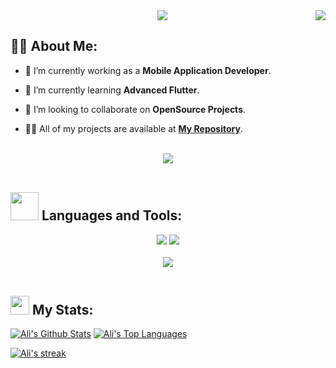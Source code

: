 <img align="right" src="https://visitor-badge.laobi.icu/badge?page_id=AliGad17611.AliGad17611" />

<div align="center">
    <img src="https://readme-typing-svg.herokuapp.com/?font=Righteous&size=35&center=true&vCenter=true&width=500&height=70&duration=4000&lines=Hi+There!+👋;+I'm+Ali+Gad+😎;" />
</div>

## 🙋‍♂️ About Me:

- 🔭 I’m currently working as a **Mobile Application Developer**.

- 🌱 I’m currently learning **Advanced Flutter**.

- 👯 I’m looking to collaborate on **OpenSource Projects**.

- 👨‍💻 All of my projects are available at **[My Repository](https://github.com/AliGad17611?tab=repositories)**.

<br>
<div align="center">
    <img src="https://user-images.githubusercontent.com/73097560/115834477-dbab4500-a447-11eb-908a-139a6edaec5c.gif" />
</div>
<br>

## <img src="https://media.giphy.com/media/iDaCeaKrHhUI1I8e2b/giphy.gif" width="45px"> Languages and Tools:
<div align="center">
    <img src="https://skillicons.dev/icons?i=java,flutter,dart,firebase,supabase,c" />
    <img src="https://skillicons.dev/icons?i=github,androidstudio,vscode,figma,postman" /><br>
</div>

<br>
<div align="center">
    <img src="https://user-images.githubusercontent.com/73097560/115834477-dbab4500-a447-11eb-908a-139a6edaec5c.gif" />
</div>
<br>

## <img src="https://media.giphy.com/media/iY8CRBdQXODJSCERIr/giphy.gif" width="30px"> My Stats:

<a href="https://github.com/AliGad17611/github-readme-stats"><img alt="Ali's Github Stats" src="https://github-readme-stats.vercel.app/api?username=AliGad17611&show_icons=true&count_private=true&theme=react&hide_border=true&bg_color=0D1117" /></a>
<a href="https://github.com/AliGad17611/github-readme-stats"><img alt="Ali's Top Languages" src="https://github-readme-stats.vercel.app/api/top-langs/?username=AliGad17611&langs_count=8&count_private=true&layout=compact&theme=react&hide_border=true&bg_color=0D1117" /></a>
<p align="start">
    <a href="https://github.com/AliGad17611/github-readme-streak-stats">
        <img title="🔥 Get streak stats for your profile at git.io/streak-stats" alt="Ali's streak" src="https://github-readme-streak-stats.herokuapp.com/?user=AliGad17611&theme=black-ice&hide_border=true&stroke=0000&background=060A0CD0"/>
    </a>
</p>
<!--
**AliGad17611/AliGad17611** is a ✨ _special_ ✨ repository because its `README.md` (this file) appears on your GitHub profile.

Here are some ideas to get you started:

- 🔭 I’m currently working on ...
- 🌱 I’m currently learning ...
- 👯 I’m looking to collaborate on ...
- 🤔 I’m looking for help with ...
- 💬 Ask me about ...
- 📫 How to reach me: ...
- 😄 Pronouns: ...
- ⚡ Fun fact: ...
-->
